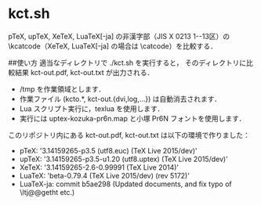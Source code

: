 kct.sh
======

pTeX, upTeX, XeTeX, LuaTeX[-ja] の非漢字部（JIS X 0213 1--13区）の
\kcatcode（XeTeX, LuaTeX[-ja] の場合は \catcode）を比較する．

##使い方
適当なディレクトリで ./kct.sh を実行すると，
そのディレクトリに比較結果 kct-out.pdf, kct-out.txt が出力される．
 * /tmp を作業領域とします．
 * 作業ファイル (kcto.*, kct-out.{dvi,log,...}) は自動消去されます．
 * Lua スクリプト実行に，texlua を使用します．
 * 実行には uptex-kozuka-pr6n.map と小塚 Pr6N フォントを使用します．

このリポジトリ内にある kct-out.pdf, kct-out.txt は以下の環境で作りました：
 * pTeX:   '3.14159265-p3.5 (utf8.euc) (TeX Live 2015/dev)'
 * upTeX:  '3.14159265-p3.5-u1.20 (utf8.uptex) (TeX Live 2015/dev)'
 * XeTeX:  '3.14159265-2.6-0.99991 (TeX Live 2014)'
 * LuaTeX: 'beta-0.79.4 (TeX Live 2015/dev) (rev 5172)'
 * LuaTeX-ja: commit b5ae298 (Updated documents, and fix typo of \ltj@@getht etc.)


